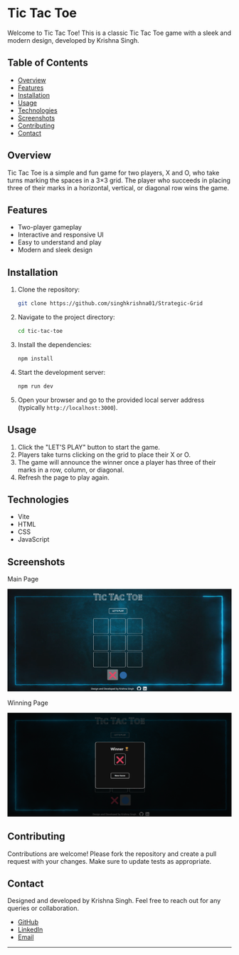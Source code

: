 # Tic Tac Toe

Welcome to Tic Tac Toe! This is a classic Tic Tac Toe game with a sleek and modern design, developed by Krishna Singh.

## Table of Contents

- [Overview](#overview)
- [Features](#features)
- [Installation](#installation)
- [Usage](#usage)
- [Technologies](#technologies)
- [Screenshots](#screenshots)
- [Contributing](#contributing)
- [Contact](#contact)

## Overview

Tic Tac Toe is a simple and fun game for two players, X and O, who take turns marking the spaces in a 3×3 grid. The player who succeeds in placing three of their marks in a horizontal, vertical, or diagonal row wins the game.

## Features

- Two-player gameplay
- Interactive and responsive UI
- Easy to understand and play
- Modern and sleek design

## Installation

1. Clone the repository:

    ```bash
    git clone https://github.com/singhkrishna01/Strategic-Grid
    ```

2. Navigate to the project directory:

    ```bash
    cd tic-tac-toe
    ```

3. Install the dependencies:

    ```bash
    npm install
    ```

4. Start the development server:

    ```bash
    npm run dev
    ```

5. Open your browser and go to the provided local server address (typically `http://localhost:3000`).

## Usage

1. Click the "LET'S PLAY" button to start the game.
2. Players take turns clicking on the grid to place their X or O.
3. The game will announce the winner once a player has three of their marks in a row, column, or diagonal.
4. Refresh the page to play again.

## Technologies

- Vite
- HTML
- CSS
- JavaScript

## Screenshots

Main Page 

![Alt text](src/assets/Front.png)

Winning Page

![Alt text](src/assets/Winning.png)

## Contributing

Contributions are welcome! Please fork the repository and create a pull request with your changes. Make sure to update tests as appropriate.


## Contact

Designed and developed by Krishna Singh. Feel free to reach out for any queries or collaboration.

- [GitHub](https://github.com/singhkrishna01)
- [LinkedIn](https://www.linkedin.com/in/krishnasingh20/)
- [Email](mailto:krishna00cs@gmail.com)

---
